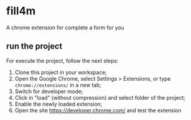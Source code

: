 # fill4m
A chrome extension for complete a form for you

## run the project
For execute the project, follow the next steps:

1. Clone this project in your workspace;
2. Open the Google Chrome, select Settings > Extensions, or type `chrome://extensions/` in a new tab;
3. Switch for developer mode;
4. Click in "load" (without compression) and select folder of the project;
5. Enable the newly loaded extension;
6. Open the site https://developer.chrome.com/ and test the extension
